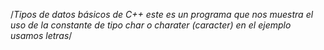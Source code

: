 /*Tipos de datos básicos de C++ este es un programa que nos muestra el uso de la constante de tipo char o charater (caracter) en el
ejemplo usamos letras*/
